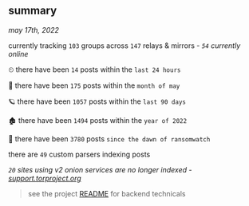 
## summary
_may 17th, 2022_

currently tracking `103` groups across `147` relays & mirrors - _`54` currently online_

⏲ there have been `14` posts within the `last 24 hours`

🦈 there have been `175` posts within the `month of may`

🪐 there have been `1057` posts within the `last 90 days`

🏚 there have been `1494` posts within the `year of 2022`

🦕 there have been `3780` posts `since the dawn of ransomwatch`

there are `49` custom parsers indexing posts

_`20` sites using v2 onion services are no longer indexed - [support.torproject.org](https://support.torproject.org/onionservices/v2-deprecation/)_

> see the project [README](https://github.com/thetanz/ransomwatch#ransomwatch--) for backend technicals
